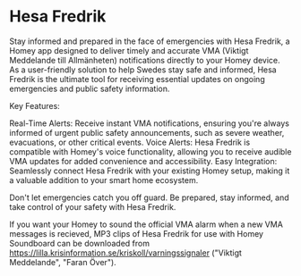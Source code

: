 # Hesa Fredrik

Stay informed and prepared in the face of emergencies with Hesa Fredrik, a Homey app designed to deliver timely and accurate VMA (Viktigt Meddelande till Allmänheten) notifications directly to your Homey device. As a user-friendly solution to help Swedes stay safe and informed, Hesa Fredrik is the ultimate tool for receiving essential updates on ongoing emergencies and public safety information.

Key Features:

Real-Time Alerts: Receive instant VMA notifications, ensuring you're always informed of urgent public safety announcements, such as severe weather, evacuations, or other critical events.
Voice Alerts: Hesa Fredrik is compatible with Homey's voice functionality, allowing you to receive audible VMA updates for added convenience and accessibility.
Easy Integration: Seamlessly connect Hesa Fredrik with your existing Homey setup, making it a valuable addition to your smart home ecosystem.

Don't let emergencies catch you off guard. Be prepared, stay informed, and take control of your safety with Hesa Fredrik.

If you want your Homey to sound the official VMA alarm when a new VMA messages is recieved, MP3 clips of Hesa Fredrik for use with Homey Soundboard can be downloaded from https://lilla.krisinformation.se/kriskoll/varningssignaler ("Viktigt Meddelande", "Faran Över").
